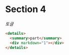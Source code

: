 # Section 4

_토글_

```html
<details>
  <summary>part</summary>
  <div markdown="1"></div>
</details>
```
